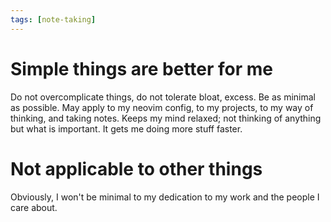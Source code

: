 ```yaml
---
tags: [note-taking]
---
```


# Simple things are better for me

Do not overcomplicate things, do not tolerate bloat, excess.
Be as minimal as possible. May apply to my neovim config, to
my projects, to my way of thinking, and taking notes. Keeps
my mind relaxed; not thinking of anything but what is important.
It gets me doing more stuff faster.

# Not applicable to other things

Obviously, I won't be minimal to my dedication to my work and
the people I care about.
